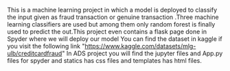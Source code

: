 This is a machine learning project in which a model is deployed to classify the input given as fraud transaction or genuine transaction .Three machine learning classifiers are used but among them only random forest is finally used to predict the out.This project even contains a flask page done in Spyder where we will deploy our model You can find the dataset in kaggle if you visit the following link "https://www.kaggle.com/datasets/mlg-ulb/creditcardfraud" In ADS project you will find the jupyter files and App.py files for spyder and statics has css files and templates has html files.
